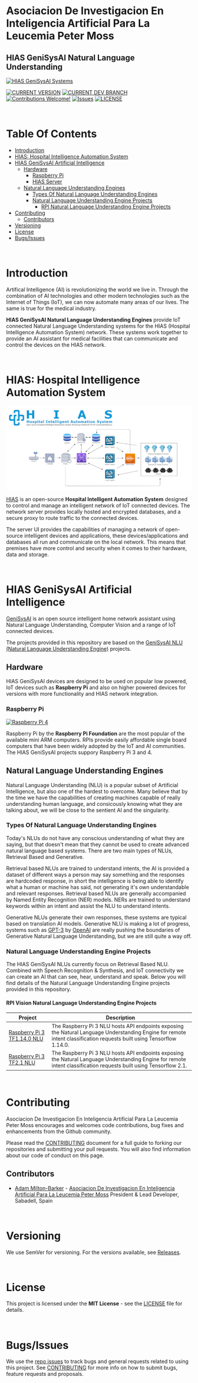# Asociacion De Investigacion En Inteligencia Artificial Para La Leucemia Peter Moss
## HIAS GeniSysAI Natural Language Understanding
[![HIAS GeniSysAI Systems](Media/Images/GeniSysAI.png)](https://github.com/LeukemiaAiResearch/GeniSysAI)


[![CURRENT VERSION](https://img.shields.io/badge/CURRENT%20VERSION-1.0.0-blue.svg)](https://github.com/LeukemiaAiResearch/GeniSysAI/tree/1.0.0) [![CURRENT DEV BRANCH](https://img.shields.io/badge/CURRENT%20DEV%20BRANCH-1.1.0-blue.svg)](https://github.com/LeukemiaAiResearch/GeniSysAI/tree/1.1.0)  [![Contributions Welcome!](https://img.shields.io/badge/Contributions-Welcome-lightgrey.svg)](CONTRIBUTING.md)  [![Issues](https://img.shields.io/badge/Issues-Welcome-lightgrey.svg)](issues) [![LICENSE](https://img.shields.io/badge/LICENSE-MIT-blue.svg)](LICENSE)

&nbsp;

# Table Of Contents

- [Introduction](#introduction)
- [HIAS: Hospital Intelligence Automation System](#hias-hospital-intelligent-automation-system)
- [HIAS GeniSysAI Artificial Intelligence](#hias-genisysai-artificial-intelligence)
    - [Hardware](#hardware)
        - [Raspberry Pi](#raspberry-pi)
        - [HIAS Server](#hias-server)
    - [Natural Language Understanding Engines](#natural-language-understanding-engines)
    	- [Types Of Natural Language Understanding Engines](#types-of-natural-language-understanding-engines)
    	- [Natural Language Understanding Engine Projects](#natural-language-understanding-engine-projects)
			- [RPI Natural Language Understanding Engine Projects](#rpi-natural-language-understanding-engine-projects)
- [Contributing](#contributing)
    - [Contributors](#contributors)
- [Versioning](#versioning)
- [License](#license)
- [Bugs/Issues](#bugs-issues)

&nbsp;

# Introduction
Artifical Intelligence (AI) is revolutionizing the world we live in. Through the combination of AI technologies and other modern technologies such as the Internet of Things (IoT), we can now automate many areas of our lives. The same is true for the medical industry.

**HIAS GeniSysAI Natural Language Understanding Engines** provide IoT connected Natural Language Understanding systems for the HIAS (Hospital Intelligence Automation System) network. These systems work together to provide an AI assistant for medical facilities that can communicate and control the devices on the HIAS network.

&nbsp;

# HIAS: Hospital Intelligence Automation System
[![HIAS - Hospital Intelligent Automation System](Media/Images/HIAS-Network.png)](https://github.com/LeukemiaAiResearch/HIAS)

[HIAS](https://github.com/LeukemiaAiResearch/HIAS) is an open-source **Hospital Intelligent Automation System** designed to control and manage an intelligent network of IoT connected devices. The network server provides locally hosted and encrypted databases, and a secure proxy to route traffic to the connected devices.

The server UI provides the capabilities of managing a network of open-source intelligent devices and applications, these devices/applications and databases all run and communicate on the local network. This means that premises have more control and security when it comes to their hardware, data and storage.

&nbsp;

# HIAS GeniSysAI Artificial Intelligence
[GeniSysAI](https://github.com/GeniSysAI) is an open source intelligent home network assistant using Natural Language Understanding, Computer Vision and a range of IoT connected devices.

The projects provided in this repository are based on the [GeniSysAI NLU (Natural Language Understanding Engine)](https://github.com/GeniSysAI/NLU) projects.

## Hardware
HIAS GeniSysAI devices are designed to be used on popular low powered, IoT devices such as **Raspberry Pi** and also on higher powered devices for versions with more functionality and HIAS network integration.

### Raspberry Pi
[![Raspberry Pi 4](Media/Images/raspberry-pi-4.png)](https://www.raspberrypi.org/products/raspberry-pi-4-model-b/)

Raspberry Pi by the **Raspberry Pi Foundation** are the most popular of the available mini ARM computers. RPIs provide easily affordable single board computers that have been widely adopted by the IoT and AI communities. The HIAS GeniSysAI projects suppory Raspberry Pi 3 and 4.

## Natural Language Understanding Engines
Natural Language Understanding (NLU) is a popular subset of Artificial Intelligence, but also one of the hardest to overcome. Many believe that by the time we have the capabilities of creating machines capable of really understanding human language, and consicously knowing what they are talking about, we will be close to the sentient AI and the singularity.

### Types Of Natural Language Understanding Engines

Today's NLUs do not have any conscious understanding of what they are saying, but that doesn't mean that they cannot be used to create advanced natural language based systems. There are two main types of NLUs, Retrieval Based and Generative.

Retrieval based NLUs are trained to understand intents, the AI is provided a dataset of different ways a person may say something and the responses are hardcoded response, in short the intelligence is being able to identify what a human or machine has said, not generating it's own understandable and relevant responses. Retrieval based NLUs are generally accompanied by Named Entity Recognition (NER) models. NERs are trained to understand keywords within an intent and assist the NLU to understand intents.

Generative NLUs generate their own responses, these systems are typical based on translation AI models. Generative NLU is making a lot of progress, systems such as [GPT-3](https://github.com/openai/gpt-3) by [OpenAI](https://openai.com/) are really pushing the boundaries of Generative Natural Language Understanding, but we are still quite a way off.

### Natural Language Understanding Engine Projects
The HIAS GeniSysAI NLUs currently focus on Retrieval Based NLU. Combined with Speech Recognition & Synthesis, and IoT connectivity we can create an AI that can see, hear, understand and speak. Below you will find details of the Natural Language Understanding Engine projects provided in this repository.

#### RPI Vision Natural Language Understanding Engine Projects

| Project   | Description                                                                                                                                                                                                                                                                                                                                                                                                                                                                                                                                 |
| --- |------------------------------------------------------------------------------------------------------------------------------------------------------------------------------------------------------------------------------------------------------------------------------------------------------------------------------------------------------------------------------------------------------------------------------------------------------------------------------------------------------------------------------------------- |
| [Raspberry Pi 3 TF1.14.0 NLU](NLU/RPI/RPI3/TF1.14.0 "Raspberry Pi 3 TF1.14.0 NLU")   | The Raspberry Pi 3 NLU hosts API endpoints exposing the Natural Language Understanding Engine for remote intent classification requests built using Tensorflow 1.14.0.  |
| [Raspberry Pi 3 TF2.1 NLU](NLU/RPI/RPI3/TF2 "Raspberry Pi 3 TF2.1 NLU")   | The Raspberry Pi 3 NLU hosts API endpoints exposing the Natural Language Understanding Engine for remote intent classification requests built using Tensorflow 2.1.  |

&nbsp;

# Contributing

Asociacion De Investigacion En Inteligencia Artificial Para La Leucemia Peter Moss encourages and welcomes code contributions, bug fixes and enhancements from the Github community.

Please read the [CONTRIBUTING](CONTRIBUTING.md "CONTRIBUTING") document for a full guide to forking our repositories and submitting your pull requests. You will also find information about our code of conduct on this page.

## Contributors

- [Adam Milton-Barker](https://www.leukemiaresearchassociation.ai/team/adam-milton-barker "Adam Milton-Barker") - [Asociacion De Investigacion En Inteligencia Artificial Para La Leucemia Peter Moss](https://www.leukemiaresearchassociation.ai "Asociacion De Investigacion En Inteligencia Artificial Para La Leucemia Peter Moss") President & Lead Developer, Sabadell, Spain

&nbsp;

# Versioning

We use SemVer for versioning. For the versions available, see [Releases](releases "Releases").

&nbsp;

# License

This project is licensed under the **MIT License** - see the [LICENSE](LICENSE "LICENSE") file for details.

&nbsp;

# Bugs/Issues

We use the [repo issues](issues "repo issues") to track bugs and general requests related to using this project. See [CONTRIBUTING](CONTRIBUTING.md "CONTRIBUTING") for more info on how to submit bugs, feature requests and proposals.